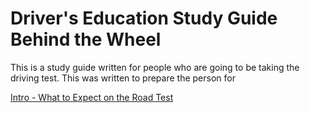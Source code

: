 # Driver's Education Study Guide Behind the Wheel

 This is a study guide written for people who are going to be taking the driving test.  This was written to prepare the person for 

[Intro - What to Expect on the Road Test](https://www.youtube.com/watch?v=n1KduIOwPHs)

[]()

[]()

[]()

[]()

[]()

[]()

[]()



